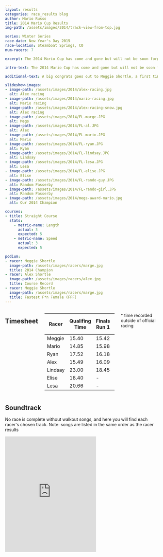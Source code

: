 ```yaml
---
layout: results
categories: race_results blog
author: Mario Russo
title: 2014 Mario Cup Results
img-path: /assets/images/2014/track-view-from-top.jpg

series: Winter Series
race-date: New Year's Day 2015
race-location: Steamboat Springs, CO
num-racers: 7

excerpt: The 2014 Mario Cup has come and gone but will not be soon forgotten. Despite the small turnout, a big hats-off to the entire SSBLA staff for putting on what will go down as the best Mario Cup to-date. A near-perfectly laid out track combined cooperative weather over race week produced a consistent, competitive, and most importantly fun event.

intro-text: The 2014 Mario Cup has come and gone but will not be soon forgotten. Despite the small turnout, a big hats-off to the entire SSBLA staff for putting on what will go down as the best Mario Cup to-date. A near-perfectly laid out track combined cooperative weather over race week produced a consistent, competitive, and most importantly fun event. The crew gathered some fantastic event footage using the with the introduction of the overhead track camera. Following the official Mario Cup compeition, the SSBLA team rolled out finish-line speed detection and opened up the course for official Speed Trials, recording finishing speeds in excess of 25 mph.

additional-text: A big congrats goes out to Meggie Shortle, a first time winner and our 2014 Double Crown Champion, who set the tone for the entire event by laying down a scorching qualifying time her first run on the track. She followed suit on her first run of the finals and laid claim to the overall Championship honors as well as the FFF award. A notable mention goes out to the 'awalys a bridesmaid but never a bride' Mario Russo, who posted the fastest qualifying time but was unable to repeat the performance during finals and thus unable to land his first Mario Cup victory. Despite disappointing times in competition (only to him), perennial favorite Alex Shortle recorded the 2014 Course Record with a time of 14.43 seconds in after-hours racing.

slideshow-images:
- image-path: /assets/images/2014/alex-racing.jpg
  alt: Alex racing
- image-path: /assets/images/2014/mario-racing.jpg
  alt: Mario racing
- image-path: /assets/images/2014/alex-racing-snow.jpg
  alt: Alex racing
- image-path: /assets/images/2014/FL-marge.JPG
  alt: Megs
- image-path: /assets/images/2014/FL-al.JPG
  alt: Alex
- image-path: /assets/images/2014/FL-mario.JPG
  alt: Mario
- image-path: /assets/images/2014/FL-ryan.JPG
  alt: Ryan
- image-path: /assets/images/2014/FL-lindsay.JPG
  alt: Lindsay
- image-path: /assets/images/2014/FL-lesa.JPG
  alt: Lesa
- image-path: /assets/images/2014/FL-elise.JPG
  alt: Elise
- image-path: /assets/images/2014/FL-rando-guy.JPG
  alt: Random Passerby
- image-path: /assets/images/2014/FL-rando-girl.JPG
  alt: Random Passerby
- image-path: /assets/images/2014/megs-award-mario.jpg
  alt: Our 2014 Champion

courses:
- title: Straight Course
  stats:
    - metric-name: Length
      actual: 3
      expected: 5
    - metric-name: Speed
      actual: 3
      expected: 5

podium:
- racer: Meggie Shortle
  image-path: /assets/images/racers/marge.jpg
  title: 2014 Champion
- racer: Alex Shortle
  image-path: /assets/images/racers/alex.jpg
  title: Course Record
- racer: Meggie Shortle
  image-path: /assets/images/racers/marge.jpg
  title: Fastest F*n Female (FFF)
---
```

<div class="row">
    <div class="sixteen columns">
        <div class="underline-heading">
            <h2>Timesheet</h2>
        </div>
        <table
            class="table table-striped table-bordered">
            <thead>
                <tr>
                    <th>Racer</th>
                    <th>Qualifing Time</th>
                    <th>Finals Run 1</th>
                    <th>Finals Run 2</th>
                    <th>Finals Run 3</th>
                    <th>Best Final Run</th>
                    <th>Best Recorded Run</th>
                </tr>
            </thead>
            <tbody>
                <tr>
                    <td>Meggie</td>
                    <td>15.40</td>
                    <td>15.42</td>
                    <td>15.65</td>
                    <td>15.85</td>
                    <td>15.42</td>
                    <td>15.25 *</td>
                </tr>
                <tr>
                    <td>Mario</td>
                    <td>14.85</td>
                    <td>15.98</td>
                    <td>15.91</td>
                    <td>15.73</td>
                    <td>15.73</td>
                    <td>14.85</td>
                </tr>
                <tr>
                    <td>Ryan</td>
                    <td>17.52</td>
                    <td>16.18</td>
                    <td>15.64</td>
                    <td>15.56</td>
                    <td>15.56</td>
                    <td>15.40 *</td>
                </tr>
                <tr>
                    <td>Alex</td>
                    <td>15.49</td>
                    <td>16.09</td>
                    <td>15.81</td>
                    <td>17.03</td>
                    <td>15.81</td>
                    <td>14.43 *</td>
                </tr>
                <tr>
                    <td>Lindsay</td>
                    <td>23.00</td>
                    <td>18.45</td>
                    <td>17.87</td>
                    <td>19.22</td>
                    <td>17.87</td>
                    <td>18.13 *</td>
                </tr>
                <tr>
                    <td>Elise</td>
                    <td>18.40</td>
                    <td>-</td>
                    <td>-</td>
                    <td>-</td>
                    <td>-</td>
                    <td>18.40</td>
                </tr>
                <tr>
                    <td>Lesa</td>
                    <td>20.66</td>
                    <td>-</td>
                    <td>-</td>
                    <td>-</td>
                    <td>-</td>
                    <td>20.66</td>
                </tr>
            </tbody>
        </table>
        <p>* time recorded outside of official racing</p>
    </div>
</div>
<div class="row">
    <div class="two-thirds column">
        <div class="underline-heading">
            <h2>Soundtrack</h2>
        </div>
        <p>No race is complete without walkout songs, and here you will find each racer's chosen track. Note: songs are listed in the same order as the racer results</p>
        <iframe
            src="https://embed.spotify.com/?uri=spotify:user:dotmr:playlist:6PNd2cdHdFyeViIRA94uSn"
            width="300" height="380" frameborder="0"
            allowtransparency="true"></iframe>
    </div>
</div>
